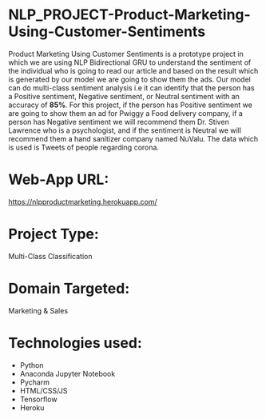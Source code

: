 # NLP_PROJECT-Product-Marketing-Using-Customer-Sentiments

Product Marketing Using Customer Sentiments is a prototype project in which we are using NLP Bidirectional GRU to understand the sentiment of the individual who is going to read our article and based on the result which is generated by our model we are going to show them the ads. Our model can do multi-class sentiment analysis i.e it can identify that the person has a Positive sentiment, Negative sentiment, or Neutral sentiment with an accuracy of <b>85%</b>. For this project, if the person has Positive sentiment we are going to show them an ad for Pwiggy a Food delivery company, if a person has Negative sentiment we will recommend them Dr. Stiven Lawrence who is a psychologist, and if the sentiment is Neutral we will recommend them a hand sanitizer company named NuValu. The data which is used is Tweets of people regarding corona.

# Web-App URL:

https://nlpproductmarketing.herokuapp.com/

# Project Type: 
Multi-Class Classification

# Domain Targeted:
Marketing & Sales

# <b>Technologies used:</b>
- Python
- Anaconda Jupyter Notebook
- Pycharm
- HTML/CSS/JS
- Tensorflow
- Heroku

